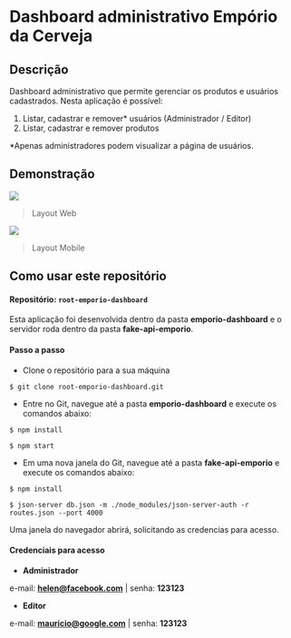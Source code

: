 # Dashboard administrativo Empório da Cerveja

## Descrição
Dashboard administrativo que permite gerenciar os produtos e usuários cadastrados. Nesta aplicação é possível:
1. Listar, cadastrar e remover* usuários (Administrador / Editor)
2. Listar, cadastrar e remover produtos

*Apenas administradores podem visualizar a página de usuários.

## Demonstração
![](https://github.com/bm-santos/root-emporio-dashboard/emporio-dashboard/src/assets/demo-web.gif)
> Layout Web

![](https://github.com/bm-santos/root-emporio-dashboard/emporio-dashboard/src/assets/demo-web.gif)
> Layout Mobile

## Como usar este repositório

#### Repositório: `root-emporio-dashboard`

Esta aplicação foi desenvolvida dentro da pasta **emporio-dashboard** e o servidor roda dentro da pasta **fake-api-emporio**.

#### Passo a passo
- Clone o repositório para a sua máquina

`$ git clone root-emporio-dashboard.git`

- Entre no Git, navegue até a pasta **emporio-dashboard** e execute os comandos abaixo:

`$ npm install`

`$ npm start`

- Em uma nova janela do Git, navegue até a pasta **fake-api-emporio** e execute os comandos abaixo:

`$ npm install`

`$ json-server db.json -m ./node_modules/json-server-auth -r routes.json --port 4000`

Uma janela do navegador abrirá, solicitando as credencias para acesso.

#### Credenciais para acesso
- **Administrador**

e-mail: **helen@facebook.com** | senha: **123123**

- **Editor**

e-mail: **mauricio@google.com** | senha: **123123**


